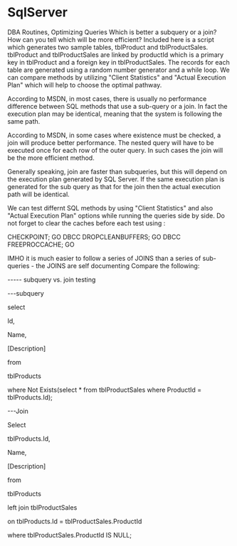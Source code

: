 # SqlServer
DBA Routines, Optimizing Queries
Which is better a subquery or a join? How can you tell which will be more efficient?
Included here is a script which generates two sample tables, tblProduct and tblProductSales. tblProduct and tblProductSales are linked by  productId which is a primary key in tblProduct and a foreign key in tblProductSales.
The records for each table are generated using a random number generator and a while loop. 
We can compare methods by utilizing "Client Statistics" and "Actual Execution Plan" which will help to choose the optimal pathway.

According to MSDN, in most cases, there is usually no performance difference between SQL methods that use a sub-query or a join.
In fact the execution plan may be identical, meaning that the system is following the same path.

According to MSDN, in some cases where existence must be checked, a join will produce better performance.
The nested query will have to be executed once for each row of the outer query. 
In such cases the join will be the more efficient method.

Generally speaking, join are faster than subqueries, but this will depend on the execution plan generated by SQL Server.
If the same execution plan is generated for the sub query as that for the join then the actual execution path will be identical.

We can test differnt SQL methods by using "Client Statistics" and also "Actual Execution Plan" options while running the queries side by side.
Do not forget to clear the caches before each test using :

CHECKPOINT;
GO
DBCC DROPCLEANBUFFERS; 
GO
DBCC FREEPROCCACHE; 
GO

IMHO it is much easier to follow a series of JOINS than a series of sub-queries - the JOINS are self documenting
Compare the following:


----- subquery vs. join testing

---subquery

select

Id,

Name,

[Description]

from

tblProducts

where Not Exists(select * from tblProductSales where ProductId = tblProducts.Id);


---Join

Select

tblProducts.Id,

Name,

[Description] 

from

tblProducts

left join tblProductSales

on tblProducts.Id = tblProductSales.ProductId

where tblProductSales.ProductId IS NULL;


